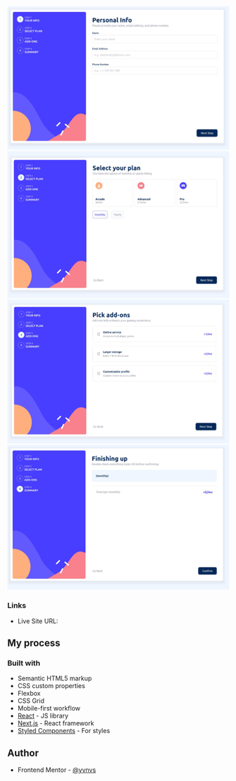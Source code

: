 
![](./ss1.jpg)
![](./ss2.jpg)
![](./ss3.jpg)
![](./ss4.jpg)


### Links

- Live Site URL: [](https://wondrous-swan-91830f.netlify.app/)

## My process

### Built with

- Semantic HTML5 markup
- CSS custom properties
- Flexbox
- CSS Grid
- Mobile-first workflow
- [React](https://reactjs.org/) - JS library
- [Next.js](https://nextjs.org/) - React framework
- [Styled Components](https://styled-components.com/) - For styles



## Author

- Frontend Mentor - [@yvnvs](https://www.frontendmentor.io/profile/yvnvs)

